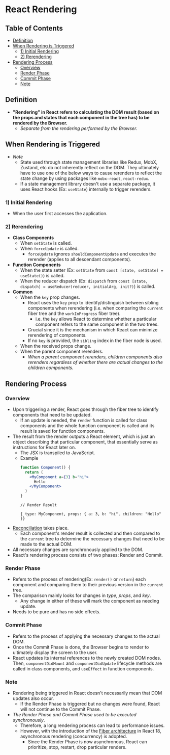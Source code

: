 # React Rendering

## Table of Contents
- [Definition](#definition)
- [When Rendering is Triggered](#when-rendering-is-triggered)
  - [1) Initial Rendering](#1-initial-rendering)
  - [2) Rerendering](#2-rerendering)
- [Rendering Process](#rendering-process)
  - [Overview](#overview)
  - [Render Phase](#render-phase)
  - [Commit Phase](#commit-phase)
  - [Note](#note)

## Definition
- **"Rendering" in React refers to calculating the DOM result (based on the props and states that each component in the tree has) to be rendered by the Browser.**
  - _Separate from the rendering performed by the Browser._
 
## When Rendering is Triggered
- _Note_
  - State used through state management libraries like Redux, MobX, Zustand, etc do not inherently reflect on the DOM. They ultimately have to use one of the below ways to cause rerenders to reflect the state change by using packages like `mobx-react`, `react-redux`.
  - If a state management library doesn't use a separate package, it uses React hooks (Ex: `useState`) internally to trigger rerenders.
### 1) Initial Rendering
- When the user first accesses the application.
### 2) Rerendering
- **Class Components**
  - When `setState` is called.
  - When `forceUpdate` is called.
    - `forceUpdate` ignores `shouldComponentUpdate` and executes the rerender (applies to all descendant components).
- **Function Components**
  - When the state setter (Ex: `setState` from `const [state, setState] = useState()`) is called.
  - When the reducer dispatch (Ex: `dispatch` from `const [state, dispatch] = useReducer(reducer, initialArg, init?)`) is called.
- **Common**
  - When the `key` prop changes.
    - React uses the `key` prop to identify/distinguish between sibling components when rerendering (i.e. when comparing the `current` fiber tree and the `workInProgress` fiber tree).
      - i.e. the `key` allows React to determine whether a particular component refers to the same component in the two trees.
    - Crucial since it is the mechanism in which React can minimize rerendering of components.
    - If no `key` is provided, the `sibling` index in the fiber node is used.
  - When the received props change.
  - When the parent component rerenders.
    - _When a parent component rerenders, children components also rerenders regardless of whether there are actual changes to the children components._

## Rendering Process
### Overview
- Upon triggering a render, React goes through the fiber tree to identify components that need to be updated.
  - If an update is needed, the `render` function is called for class components and the whole function component is called and its result is saved for function components.
- The result from the render outputs a React element, which is just an object describing that particular component, that essentially serve as instructions for React later on.
  - The JSX is transpiled to JavaScript.
  - Example
    ```jsx
    function Component() {
      return (
        <MyComponent a={3} b="hi">
          Hello
        </MyComponent>
      )
    }
    ```
    ```
    // Render Result
    
    { type: MyComponent, props: { a: 3, b: "hi", children: "Hello" }}
    ```
- [Reconciliation](https://github.com/Kakamotobi/Learned/blob/main/React/Virtual-DOM-and-React-Fiber.md#react-fiber---the-internals-of-reacts-vdom) takes place.
  - Each component's render result is collected and then compared to the `current` tree to determine the necessary changes that need to be made to the actual DOM.
- All necessary changes are synchronously applied to the DOM.
- React's rendering process consists of two phases: Render and Commit.
### Render Phase
- Refers to the process of rendering(Ex: `render()` or `return`) each component and comparing them to their previous version in the `current` tree.
- The comparison mainly looks for changes in _type_, _props_, and _key_.
  - Any change in either of these will mark the component as needing update.
- Needs to be pure and has no side effects.
### Commit Phase
- Refers to the process of applying the necessary changes to the actual DOM.
- Once the Commit Phase is done, the Browser begins to render to ultimately display the screen to the user.
- React updates its internal references to the newly created DOM nodes. Then, `componentDidMount` and `componentDidUpdate` lifecycle methods are called in class components, and `useEffect` in function components.
### Note
- Rendering being triggered in React doesn't necessarily mean that DOM updates also occur.
  - If the Render Phase is triggered but no changes were found, React will not continue to the Commit Phase.
- _The Render Phase and Commit Phase used to be executed synchronously_.
  - Therefore, a long rendering process can lead to performance issues.
  - However, with the introduction of the [Fiber architecture](https://github.com/Kakamotobi/Learned/blob/main/React/Virtual-DOM-and-React-Fiber.md#react-fiber---the-internals-of-reacts-vdom) in React 18, asynchronous rendering (concurrency) is adopted.
    - Since the Render Phase is now asynchronous, React can prioritize, stop, restart, drop particular renders.
